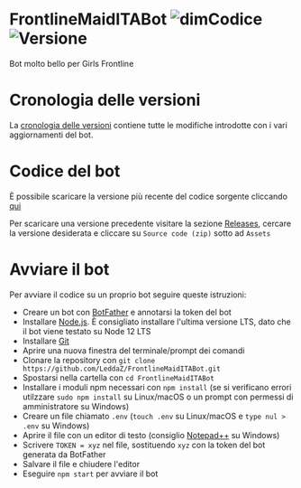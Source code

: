# FrontlineMaidITABot ![dimCodice](https://img.shields.io/github/languages/code-size/LeddaZ/FrontlineMaidITABot?label=Dimensione%20del%20codice&style=flat-square) ![Versione](https://img.shields.io/github/v/release/LeddaZ/FrontlineMaidITABot?include_prereleases&label=Ultima%20versione&style=flat-square)
Bot molto bello per Girls Frontline

# Cronologia delle versioni
La [cronologia delle versioni](https://github.com/LeddaZ/FrontlineMaidITABot/blob/main/extra/changelog.md) contiene tutte le modifiche introdotte con i vari aggiornamenti del bot.

# Codice del bot
È possibile scaricare la versione più recente del codice sorgente cliccando [qui](https://github.com/LeddaZ/FrontlineMaidITABot/archive/main.zip)

Per scaricare una versione precedente visitare la sezione [Releases](https://github.com/LeddaZ/FrontlineMaidITABot/releases), cercare la versione desiderata e cliccare su `Source code (zip)` sotto ad `Assets`

# Avviare il bot
Per avviare il codice su un proprio bot seguire queste istruzioni:
- Creare un bot con [BotFather](https://t.me/BotFather) e annotarsi la token del bot
- Installare [Node.js](https://nodejs.org/it/). È consigliato installare l'ultima versione LTS, dato che il bot viene testato su Node 12 LTS
- Installare [Git](https://git-scm.com/)
- Aprire una nuova finestra del terminale/prompt dei comandi
- Clonare la repository con `git clone https://github.com/LeddaZ/FrontlineMaidITABot.git`
- Spostarsi nella cartella con `cd FrontlineMaidITABot`
- Installare i moduli npm necessari con `npm install` (se si verificano errori utilzzare `sudo npm install` su Linux/macOS o un prompt con permessi di amministratore su Windows)
- Creare un file chiamato `.env` (`touch .env` su Linux/macOS e `type nul > .env` su Windows)
- Aprire il file con un editor di testo (consiglio [Notepad++](https://notepad-plus-plus.org/) su Windows)
- Scrivere `TOKEN = xyz` nel file, sostituendo `xyz` con la token del bot generata da BotFather
- Salvare il file e chiudere l'editor
- Eseguire `npm start` per avviare il bot
